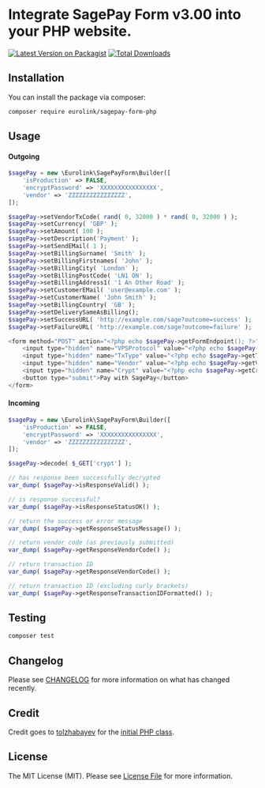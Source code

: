 # Integrate SagePay Form v3.00 into your PHP website.

[![Latest Version on Packagist](https://img.shields.io/packagist/v/eurolink/sagepay-form-php.svg?style=flat-square)](https://packagist.org/packages/eurolink/sagepay-form-php)
[![Total Downloads](https://img.shields.io/packagist/dt/eurolink/sagepay-form-php.svg?style=flat-square)](https://packagist.org/packages/eurolink/sagepay-form-php)

## Installation

You can install the package via composer:

```bash
composer require eurolink/sagepay-form-php
```

## Usage

#### Outgoing

``` php
$sagePay = new \Eurolink\SagePayForm\Builder([
    'isProduction' => FALSE,
    'encryptPassword' => 'XXXXXXXXXXXXXXXX',
    'vendor' => 'ZZZZZZZZZZZZZZZZ',
]);

$sagePay->setVendorTxCode( rand( 0, 32000 ) * rand( 0, 32000 ) );
$sagePay->setCurrency( 'GBP' );
$sagePay->setAmount( 100 );
$sagePay->setDescription('Payment' );
$sagePay->setSendEMail( 1 );
$sagePay->setBillingSurname( 'Smith' );
$sagePay->setBillingFirstnames( 'John' );
$sagePay->setBillingCity( 'London' );
$sagePay->setBillingPostCode( 'LN1 ON' );
$sagePay->setBillingAddress1( '1 An Other Road' );
$sagePay->setCustomerEMail( 'user@example.com' );
$sagePay->setCustomerName( 'John Smith' );
$sagePay->setBillingCountry( 'GB' );
$sagePay->setDeliverySameAsBilling();
$sagePay->setSuccessURL( 'http://example.com/sage?outcome=success' );
$sagePay->setFailureURL( 'http://example.com/sage?outcome=failure' );
```

``` php
<form method="POST" action="<?php echo $sagePay->getFormEndpoint(); ?>">
    <input type="hidden" name="VPSProtocol" value="<?php echo $sagePay->getVPSProtocol(); ?>">
    <input type="hidden" name="TxType" value="<?php echo $sagePay->getTxType(); ?>">
    <input type="hidden" name="Vendor" value="<?php echo $sagePay->getVendorCode(); ?>">
    <input type="hidden" name="Crypt" value="<?php echo $sagePay->getCrypt(); ?>">
    <button type="submit">Pay with SagePay</button>
</form>
```

#### Incoming

``` php
$sagePay = new \Eurolink\SagePayForm\Builder([
    'isProduction' => FALSE,
    'encryptPassword' => 'XXXXXXXXXXXXXXXX',
    'vendor' => 'ZZZZZZZZZZZZZZZZ',
]);

$sagePay->decode( $_GET['crypt'] );

// has response been successfully decrypted
var_dump( $sagePay->isResponseValid() );

// is response successful?
var_dump( $sagePay->isResponseStatusOK() );

// return the success or error message
var_dump( $sagePay->getResponseStatusMessage() );

// return vendor code (as previously submitted)
var_dump( $sagePay->getResponseVendorCode() );

// return transaction ID
var_dump( $sagePay->getResponseVendorCode() );

// return transaction ID (excluding curly brackets)
var_dump( $sagePay->getResponseTransactionIDFormatted() );
```

## Testing

``` bash
composer test
```

## Changelog

Please see [CHANGELOG](CHANGELOG.md) for more information on what has changed recently.

## Credit
Credit goes to [tolzhabayev](https://github.com/tolzhabayev) for the [initial PHP class](https://github.com/tolzhabayev/sagepayForm-php).

## License

The MIT License (MIT). Please see [License File](LICENSE.md) for more information.